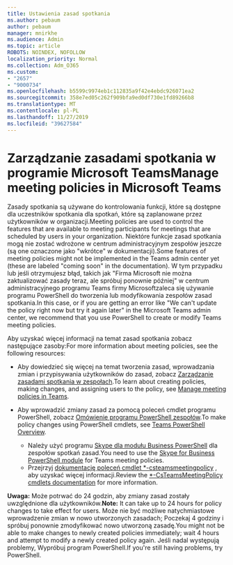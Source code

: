 ```yaml
---
title: Ustawienia zasad spotkania
ms.author: pebaum
author: pebaum
manager: mnirkhe
ms.audience: Admin
ms.topic: article
ROBOTS: NOINDEX, NOFOLLOW
localization_priority: Normal
ms.collection: Adm_O365
ms.custom:
- "2657"
- "9000734"
ms.openlocfilehash: b5599c9974eb1c112835a9f42e4ebdc926071ea2
ms.sourcegitcommit: 358e7ed05c262f909bfa9ed0df730e1fd89266b8
ms.translationtype: MT
ms.contentlocale: pl-PL
ms.lasthandoff: 11/27/2019
ms.locfileid: "39627584"
---
```

# <a name="manage-meeting-policies-in-microsoft-teams"></a><span data-ttu-id="98df7-102">Zarządzanie zasadami spotkania w programie Microsoft Teams</span><span class="sxs-lookup"><span data-stu-id="98df7-102">Manage meeting policies in Microsoft Teams</span></span>

<span data-ttu-id="98df7-103">Zasady spotkania są używane do kontrolowania funkcji, które są dostępne dla uczestników spotkania dla spotkań, które są zaplanowane przez użytkowników w organizacji.</span><span class="sxs-lookup"><span data-stu-id="98df7-103">Meeting policies are used to control the features that are available to meeting participants for meetings that are scheduled by users in your organization.</span></span> <span data-ttu-id="98df7-104">Niektóre funkcje zasad spotkania mogą nie zostać wdrożone w centrum administracyjnym zespołów jeszcze (są one oznaczone jako "wkrótce" w dokumentacji).</span><span class="sxs-lookup"><span data-stu-id="98df7-104">Some features of meeting policies might not be implemented in the Teams admin center yet (these are labeled "coming soon" in the documentation).</span></span> <span data-ttu-id="98df7-105">W tym przypadku lub jeśli otrzymujesz błąd, takich jak "Firma Microsoft nie można zaktualizować zasady teraz, ale spróbuj ponownie później" w centrum administracyjnego programu Teams firmy Microsoftzaleca się używanie programu PowerShell do tworzenia lub modyfikowania zespołów zasad spotkania.</span><span class="sxs-lookup"><span data-stu-id="98df7-105">In this case, or if you are getting an error like "We can't update the policy right now but try it again later" in the Microsoft Teams admin center, we recommend that you use PowerShell to create or modify Teams meeting policies.</span></span> 

<span data-ttu-id="98df7-106">Aby uzyskać więcej informacji na temat zasad spotkania zobacz następujące zasoby:</span><span class="sxs-lookup"><span data-stu-id="98df7-106">For more information about meeting policies, see the following resources:</span></span>

- <span data-ttu-id="98df7-107">Aby dowiedzieć się więcej na temat tworzenia zasad, wprowadzania zmian i przypisywania użytkowników do zasad, zobacz [Zarządzanie zasadami spotkania w zespołach](https://docs.microsoft.com/microsoftteams/meeting-policies-in-teams).</span><span class="sxs-lookup"><span data-stu-id="98df7-107">To learn about creating policies, making changes, and assigning users to the policy, see [Manage meeting policies in Teams](https://docs.microsoft.com/microsoftteams/meeting-policies-in-teams).</span></span>

- <span data-ttu-id="98df7-108">Aby wprowadzić zmiany zasad za pomocą poleceń cmdlet programu PowerShell, zobacz [Omówienie programu PowerShell zespołów](https://docs.microsoft.com/microsoftteams/teams-powershell-overview).</span><span class="sxs-lookup"><span data-stu-id="98df7-108">To make policy changes using PowerShell cmdlets, see [Teams PowerShell Overview](https://docs.microsoft.com/microsoftteams/teams-powershell-overview).</span></span> 
    - <span data-ttu-id="98df7-109">Należy użyć programu [Skype dla modułu Business PowerShell](https://www.microsoft.com/download/details.aspx?id=39366) dla zespołów spotkań zasad.</span><span class="sxs-lookup"><span data-stu-id="98df7-109">You need to use the [Skype for Business PowerShell module](https://www.microsoft.com/download/details.aspx?id=39366) for Teams meeting policies.</span></span> 
    - <span data-ttu-id="98df7-110">Przejrzyj [dokumentację poleceń cmdlet \*-csteamsmeetingpolicy](https://docs.microsoft.com/search/?search=CsTeamsMeetingPolicy&view=skype-ps) , aby uzyskać więcej informacji.</span><span class="sxs-lookup"><span data-stu-id="98df7-110">Review the [\*-CsTeamsMeetingPolicy cmdlets documentation](https://docs.microsoft.com/search/?search=CsTeamsMeetingPolicy&view=skype-ps) for more information.</span></span>

<span data-ttu-id="98df7-111">**Uwaga:** Może potrwać do 24 godzin, aby zmiany zasad zostały uwzględnione dla użytkowników.</span><span class="sxs-lookup"><span data-stu-id="98df7-111">**Note:** It can take up to 24 hours for policy changes to take effect for users.</span></span> <span data-ttu-id="98df7-112">Może nie być możliwe natychmiastowe wprowadzenie zmian w nowo utworzonych zasadach; Poczekaj 4 godziny i spróbuj ponownie zmodyfikować nowo utworzoną zasadę.</span><span class="sxs-lookup"><span data-stu-id="98df7-112">You might not be able to make changes to newly created policies immediately; wait 4 hours and attempt to modify a newly created policy again.</span></span> <span data-ttu-id="98df7-113">Jeśli nadal występują problemy, Wypróbuj program PowerShell.</span><span class="sxs-lookup"><span data-stu-id="98df7-113">If you're still having problems, try PowerShell.</span></span>  